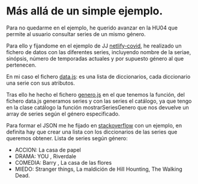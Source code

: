 # Más allá de un simple ejemplo.
Para no quedarme en el ejemplo, he querido avanzar en la HU04 que permite al usuario consultar series de un mismo género. 

Para ello y fijandome en el ejemplo de JJ [netlify-covid](https://github.com/JJ/netlify-covid-and), he realizado un fichero de datos con las diferentes series, incluyendo nombre de la seriae, sinópsis, número de temporadas actuales y por supuesto género al que pertenecen.


En mi caso el fichero [data.js](https://github.com/sarasolera/proyectoSeries/blob/master/api/data.js): es una lista de diccionarios, cada diccionario una serie con sus atributos.


Tras ello he hecho el fichero [genero.js](https://github.com/sarasolera/proyectoSeries/blob/master/api/genero.js) en el que tenemos la función, del fichero data.js generamos series y con las series el catálogo, ya que tengo en la clase catálogo la función mostrarSeriesGenero que nos devuelve un array de series según el género especificado.


Para formar el JSON me he fijado en [stackoverflow](https://es.stackoverflow.com/questions/150520/crear-un-json-en-javascript) con un ejemplo, en definita hay que crear una lista con los diccionarios de las series que queremos obtener.
Lista de series según género:
 - ACCION: La casa de papel
 - DRAMA: YOU , Riverdale
 - COMEDIA: Barry , La casa de las flores
 - MIEDO: Stranger things, La maldición de Hill Hounting, The Walking Dead.
